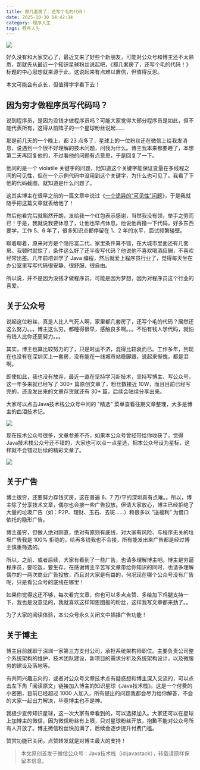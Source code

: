 ```yaml
---
title: 都几套房了，还写个毛的代码！
date: 2025-10-30 14:42:34
category: 程序人生
tags: 程序人生
---
```


![](http://img.javastack.cn/18-10-22/95553809.jpg)

好久没有和大家交心了，最近又来了好些个新朋友，可能对公众号和博主还不太熟悉，那就先从最近一个知识星球粉丝说起吧，《都几套房了，还写个毛的代码！》标题的中心思想就来源于此，这说起来有点难以置信，但值得反思。

本文可能会有点长，但值得字字看下去！

## 因为穷才做程序员写代码吗？

说到程序员，是因为没钱才做程序员吗？可能大家觉得大部分程序员是如此，但不能代表所有，这得从前阵子的一个星球粉丝说起……

那是前几天的一个晚上，都 23 点多了，星球上的一位粉丝还在微信上给我发消息，说遇到一个很不好理解的技术问题，问我为什么。博主我本来都要睡了，本想第二天再回复他的，不过看他的问题有点意思，于是回复了一下。

他问的是一个 violatile 关键字的问题，他知道这个关键字能保证变量在多线程之间的可见性，但在一个示例代码中没用到这个关键字，为什么也可见了。我看了下他的代码截图，就知道是什么问题了。

这其实博主在很早之前的一篇文章中说过《[一个诡异的"可见性"问题](https://mp.weixin.qq.com/s/IYBD0Hb4butsnXPUlzW5xQ)》，于是我就随手把这篇文章就丢给他了！

然后他看完后就豁然开朗，发给我一个红包表示感谢，当然我没有领，举手之劳而已！于是，我就说我要休息了，让他也早点休息。他说他再撸一下代码，好多东西要学，工作 5、6 年了，很多知识点都停留在 1、2 年的水平，面试频繁碰壁。

聊着聊着，原来对方是个隐形富二代，家里条件算不错，在大城市里面还有几套房。我顿时就惊了，条件这么好了还半夜写代码？他说他不喜欢喝酒应酬，不喜欢经常出差。几年前培训学了 Java 编程，然后就爱上程序员行业了，觉得每天坐在办公室里写写代码很安静、很舒服、很自由。

所以说，并不是因为没钱才做程序员，可能是因为梦想，因为对程序员这个行业的喜爱。

## 关于公众号

说起这位粉丝，真是人比人气死人啊，家里都几套房了，还写个毛的代码？居然还这么努力。。。博主这么穷，都睡得很早，感触良多啊。。。不怕有钱人学代码，就怕有钱人比你还更努力。。。

其实，博主也算比较努力的了，只是时运不济，混得比较衰而已。工作多年，到现在也没有在深圳买上一套房，没有能在一线城市站稳脚跟，说起来惭愧，都是泪啊。

即使如此，我也没有放弃，最近一直在坚持学习新技术，坚持写博主、写公众号，这一年多来就已经写了 300+ 篇原创文章了，粉丝数接近 10W，而且目前已经写完的，还没发出来的文章存货就还有 30+ 篇，后续会陆续分享出来。

大家可以点击Java技术栈公众号中间的 "精选" 菜单查看往期文章整理，大多是博主的血泪技术记。

![](http://img.javastack.cn/18-10-23/17071306.jpg)

现在技术公众号很多，文章参差不齐，如果本公众号曾经带给你收获了，觉得Java技术栈公众号还不错的，大家也可以点一点星选，把本公众号设为星标，这样就不会错过后续的精彩文章了。

![](http://img.javastack.cn/18-10-22/55870185.jpg)

## 关于广告

博主很穷，还要努力存钱买房，这在普遍 6、7 万/平的深圳真有点难。。所以，博主除了分享技术文章，偶尔也会接一些广告投放。但请大家放心，博主已经拒绝了大量的垃圾广告（如：P2P、理财、玉石、去斑……）和很多以 ”送福利” 为借口依托的隐形广告。

博主虽穷，但做人绝对刚直，绝对有原则有底线，对大家有风险、与程序无关的垃圾广告我是 100% 拒绝的，给再多钱我也不会接，所有能发出来广告都是经过博主慎重筛选的。

所以，之前、或者后续，大家有看到了一些广告，也请多理解博主吧。博主是穷逼程序员，要吃饭，要生存，在感谢博主辛苦写文章带给你知识的同时，也请多理解偶尔的一两次商业广告投放，而且对大家是有益的，何况现在哪个公众号没有广告呢，只是看公众号的底线在哪里！

如果你觉得这还不够，每次看完文章，你也可以多点点赞、多给加下鸡腿支持一下，我也是没意见的，我就喜欢这样知恩图报的粉丝，这样我写文章都来劲了。。

为了大家的阅读体验，本公众号永久关闭文中插播广告功能！

## 关于博主

博主目前就职于深圳一家第三方支付公司，承担系统架构师职位。主要负责公司整个系统架构的维护，技术团队建设，新项目的需求分析及系统架构设计，以及微服务的建设及落地等。

有共同兴趣志向的，或者对公众号文章技术点有疑惑想和博主深入交流的，可以点击左下角「阅读原文」链接加入博主的知识星球《Java技术栈》。这是一个付费的小密圈，目前已经超过 1000 人加入，所有提出的问题我都会尽力给你解答，不会的大家一起出力解决，毕竟博主也不是神。

我极少宣传知识星球，这一次大家有幸看到的，可以选择加入。大家还可以在星球上加博主的微信，因为微信粉丝有上限，只对星球粉丝开放，抱歉不能对公众号所有人开放了。博主微信粉丝快加满了，后续会逐步提升付费门槛。

赞赏功能已关闭，点赞转发就是对博主最大的支持！

> 本文原创首发于微信公众号：Java技术栈（id:javastack），转载请原样保留本信息。